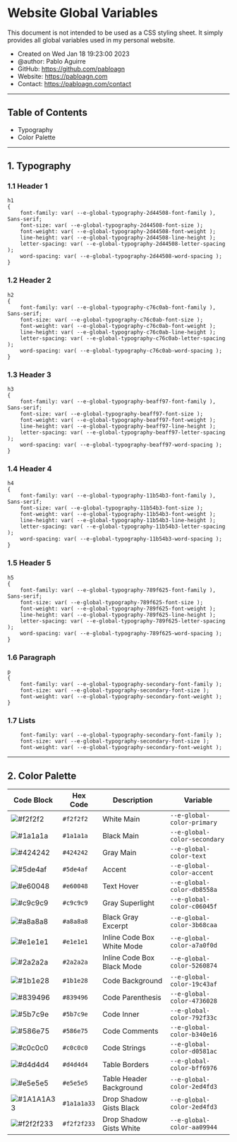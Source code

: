 # Website Global Variables
This document is not intended to be used as a CSS styling sheet.
It simply provides all global variables used in my personal website.

- Created on Wed Jan 18 19:23:00 2023
- @author: Pablo Aguirre
- GitHub: https://github.com/pabloagn
- Website: https://pabloagn.com
- Contact: https://pabloagn.com/contact

---

## Table of Contents
- Typography
- Color Palette

---

## 1. Typography

### 1.1 Header 1
```
h1
{
    font-family: var( --e-global-typography-2d44508-font-family ), Sans-serif;
    font-size: var( --e-global-typography-2d44508-font-size );
    font-weight: var( --e-global-typography-2d44508-font-weight );
    line-height: var( --e-global-typography-2d44508-line-height );
    letter-spacing: var( --e-global-typography-2d44508-letter-spacing );
    word-spacing: var( --e-global-typography-2d44508-word-spacing );
}
```

### 1.2 Header 2
```
h2
{
    font-family: var( --e-global-typography-c76c0ab-font-family ), Sans-serif;
    font-size: var( --e-global-typography-c76c0ab-font-size );
    font-weight: var( --e-global-typography-c76c0ab-font-weight );
    line-height: var( --e-global-typography-c76c0ab-line-height );
    letter-spacing: var( --e-global-typography-c76c0ab-letter-spacing );
    word-spacing: var( --e-global-typography-c76c0ab-word-spacing );
}
```

### 1.3 Header 3
```
h3
{
    font-family: var( --e-global-typography-beaff97-font-family ), Sans-serif;
    font-size: var( --e-global-typography-beaff97-font-size );
    font-weight: var( --e-global-typography-beaff97-font-weight );
    line-height: var( --e-global-typography-beaff97-line-height );
    letter-spacing: var( --e-global-typography-beaff97-letter-spacing );
    word-spacing: var( --e-global-typography-beaff97-word-spacing );
}
```

### 1.4 Header 4
```
h4
{
    font-family: var( --e-global-typography-11b54b3-font-family ), Sans-serif;
    font-size: var( --e-global-typography-11b54b3-font-size );
    font-weight: var( --e-global-typography-11b54b3-font-weight );
    line-height: var( --e-global-typography-11b54b3-line-height );
    letter-spacing: var( --e-global-typography-11b54b3-letter-spacing );
    word-spacing: var( --e-global-typography-11b54b3-word-spacing );
}
```

### 1.5 Header 5
```
h5
{
    font-family: var( --e-global-typography-789f625-font-family ), Sans-serif;
    font-size: var( --e-global-typography-789f625-font-size );
    font-weight: var( --e-global-typography-789f625-font-weight );
    line-height: var( --e-global-typography-789f625-line-height );
    letter-spacing: var( --e-global-typography-789f625-letter-spacing );
    word-spacing: var( --e-global-typography-789f625-word-spacing );
}
```

### 1.6 Paragraph
```
p
{
    font-family: var( --e-global-typography-secondary-font-family );
    font-size: var( --e-global-typography-secondary-font-size );
    font-weight: var( --e-global-typography-secondary-font-weight );
}
```

### 1.7 Lists
```
    font-family: var( --e-global-typography-secondary-font-family );
    font-size: var( --e-global-typography-secondary-font-size );
    font-weight: var( --e-global-typography-secondary-font-weight );
```

---

## 2. Color Palette
| Code Block | Hex Code | Description | Variable | 
|---------|---------|---------|---------|
| ![#f2f2f2](https://placehold.co/15x15/f2f2f2/f2f2f2.png) | `#f2f2f2` | White Main | `--e-global-color-primary` |
| ![#1a1a1a](https://placehold.co/15x15/1a1a1a/1a1a1a.png) | `#1a1a1a` | Black Main | `--e-global-color-secondary` |
| ![#424242](https://placehold.co/15x15/424242/424242.png) | `#424242` | Gray Main | `--e-global-color-text` |
| ![#5de4af](https://placehold.co/15x15/5de4af/5de4af.png) | `#5de4af` | Accent | `--e-global-color-accent` |
| ![#e60048](https://placehold.co/15x15/e60048/e60048.png) | `#e60048` | Text Hover | `--e-global-color-db8558a` |
| ![#c9c9c9](https://placehold.co/15x15/c9c9c9/c9c9c9.png) | `#c9c9c9` | Gray Superlight | `--e-global-color-c06045f` |
| ![#a8a8a8](https://placehold.co/15x15/a8a8a8/a8a8a8.png) | `#a8a8a8` | Black Gray Excerpt | `--e-global-color-3b68caa` |
| ![#e1e1e1](https://placehold.co/15x15/e1e1e1/e1e1e1.png) | `#e1e1e1` | Inline Code Box White Mode | `--e-global-color-a7a0f0d` |
| ![#2a2a2a](https://placehold.co/15x15/2a2a2a/2a2a2a.png) | `#2a2a2a` | Inline Code Box Black Mode | `--e-global-color-5260874` |
| ![#1b1e28](https://placehold.co/15x15/1b1e28/1b1e28.png) | `#1b1e28` | Code Background | `--e-global-color-19c43af` |
| ![#839496](https://placehold.co/15x15/839496/839496.png) | `#839496` | Code Parenthesis | `--e-global-color-4736028` |
| ![#5b7c9e](https://placehold.co/15x15/5b7c9e/5b7c9e.png) | `#5b7c9e` | Code Inner | `--e-global-color-792f33c` |
| ![#586e75](https://placehold.co/15x15/586e75/586e75.png) | `#586e75` | Code Comments | `--e-global-color-b340e16` |
| ![#c0c0c0](https://placehold.co/15x15/c0c0c0/c0c0c0.png) | `#c0c0c0` | Code Strings | `--e-global-color-d0581ac` |
| ![#d4d4d4](https://placehold.co/15x15/d4d4d4/d4d4d4.png) | `#d4d4d4` | Table Borders | `--e-global-color-bff6976` |
| ![#e5e5e5](https://placehold.co/15x15/e5e5e5/e5e5e5.png) | `#e5e5e5` | Table Header Background | `--e-global-color-2ed4fd3` |
| ![#1A1A1A33](https://placehold.co/15x15/1A1A1A33/1A1A1A33.png) | `#1a1a1a33` | Drop Shadow Gists Black | `--e-global-color-2ed4fd3` |
| ![#f2f2f233](https://placehold.co/15x15/f2f2f233/f2f2f233.png) | `#f2f2f233` | Drop Shadow Gists White | `--e-global-color-aa09944` |






